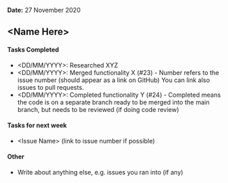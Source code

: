 **Date:** 27 November 2020

## \<Name Here\>

#### Tasks Completed

- \<DD/MM/YYYY\>: Researched XYZ
- \<DD/MM/YYYY\>: Merged functionality X (#23) - Number refers to the issue number (should appear as a link on GitHub) You can link also issues to pull requests. 
- \<DD/MM/YYYY\>: Completed functionality Y (#24) - Completed means the code is on a separate branch ready to be merged into the main branch, but needs to be reviewed (if doing code review)

#### Tasks for next week

- \<Issue Name\> (link to issue number if possible)

#### Other

- Write about anything else, e.g. issues you ran into (if any)